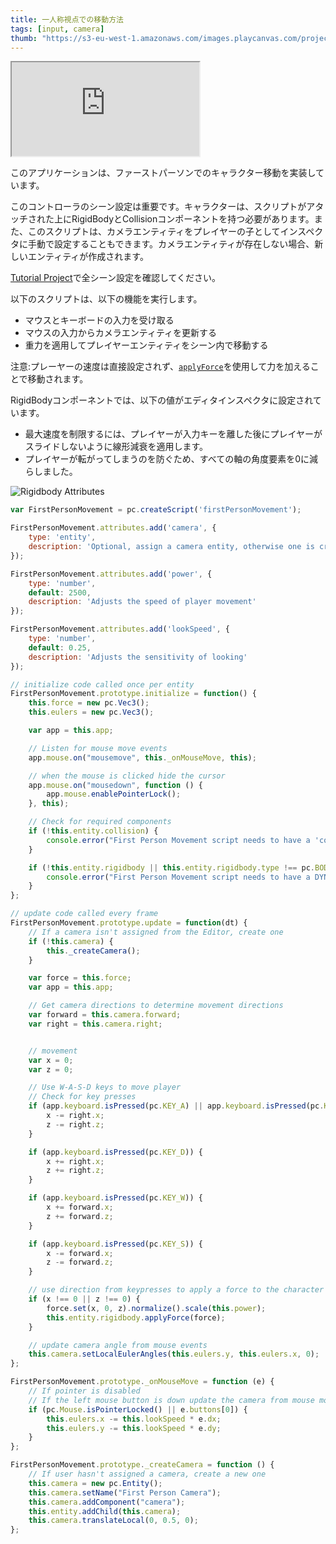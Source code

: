 ```yaml
---
title: 一人称視点での移動方法
tags: [input, camera]
thumb: "https://s3-eu-west-1.amazonaws.com/images.playcanvas.com/projects/12/405842/JLWRE0-image-75.jpg"
---
```


<div className="iframe-container">
    <iframe loading="lazy" src="https://playcanv.as/p/HzOzlZOC/" title="First Person Movement"></iframe>
</div>

このアプリケーションは、ファーストパーソンでのキャラクター移動を実装しています。

このコントローラのシーン設定は重要です。キャラクターは、スクリプトがアタッチされた上にRigidBodyとCollisionコンポーネントを持つ必要があります。また、このスクリプトは、カメラエンティティをプレイヤーの子としてインスペクタに手動で設定することもできます。カメラエンティティが存在しない場合、新しいエンティティが作成されます。

[Tutorial Project][1]で全シーン設定を確認してください。

以下のスクリプトは、以下の機能を実行します。

* マウスとキーボードの入力を受け取る
* マウスの入力からカメラエンティティを更新する
* 重力を適用してプレイヤーエンティティをシーン内で移動する

注意:プレーヤーの速度は直接設定されず、[`applyForce`][3]を使用して力を加えることで移動されます。

RigidBodyコンポーネントでは、以下の値がエディタインスペクタに設定されています。
* 最大速度を制限するには、プレイヤーが入力キーを離した後にプレイヤーがスライドしないように線形減衰を適用します。
* プレイヤーが転がってしまうのを防ぐため、すべての軸の角度要素を0に減らしました。

![Rigidbody Attributes][2]

```javascript
var FirstPersonMovement = pc.createScript('firstPersonMovement');

FirstPersonMovement.attributes.add('camera', {
    type: 'entity',
    description: 'Optional, assign a camera entity, otherwise one is created'
});

FirstPersonMovement.attributes.add('power', {
    type: 'number',
    default: 2500,
    description: 'Adjusts the speed of player movement'
});

FirstPersonMovement.attributes.add('lookSpeed', {
    type: 'number',
    default: 0.25,
    description: 'Adjusts the sensitivity of looking'
});

// initialize code called once per entity
FirstPersonMovement.prototype.initialize = function() {
    this.force = new pc.Vec3();
    this.eulers = new pc.Vec3();

    var app = this.app;

    // Listen for mouse move events
    app.mouse.on("mousemove", this._onMouseMove, this);

    // when the mouse is clicked hide the cursor
    app.mouse.on("mousedown", function () {
        app.mouse.enablePointerLock();
    }, this);

    // Check for required components
    if (!this.entity.collision) {
        console.error("First Person Movement script needs to have a 'collision' component");
    }

    if (!this.entity.rigidbody || this.entity.rigidbody.type !== pc.BODYTYPE_DYNAMIC) {
        console.error("First Person Movement script needs to have a DYNAMIC 'rigidbody' component");
    }
};

// update code called every frame
FirstPersonMovement.prototype.update = function(dt) {
    // If a camera isn't assigned from the Editor, create one
    if (!this.camera) {
        this._createCamera();
    }

    var force = this.force;
    var app = this.app;

    // Get camera directions to determine movement directions
    var forward = this.camera.forward;
    var right = this.camera.right;


    // movement
    var x = 0;
    var z = 0;

    // Use W-A-S-D keys to move player
    // Check for key presses
    if (app.keyboard.isPressed(pc.KEY_A) || app.keyboard.isPressed(pc.KEY_Q)) {
        x -= right.x;
        z -= right.z;
    }

    if (app.keyboard.isPressed(pc.KEY_D)) {
        x += right.x;
        z += right.z;
    }

    if (app.keyboard.isPressed(pc.KEY_W)) {
        x += forward.x;
        z += forward.z;
    }

    if (app.keyboard.isPressed(pc.KEY_S)) {
        x -= forward.x;
        z -= forward.z;
    }

    // use direction from keypresses to apply a force to the character
    if (x !== 0 || z !== 0) {
        force.set(x, 0, z).normalize().scale(this.power);
        this.entity.rigidbody.applyForce(force);
    }

    // update camera angle from mouse events
    this.camera.setLocalEulerAngles(this.eulers.y, this.eulers.x, 0);
};

FirstPersonMovement.prototype._onMouseMove = function (e) {
    // If pointer is disabled
    // If the left mouse button is down update the camera from mouse movement
    if (pc.Mouse.isPointerLocked() || e.buttons[0]) {
        this.eulers.x -= this.lookSpeed * e.dx;
        this.eulers.y -= this.lookSpeed * e.dy;
    }
};

FirstPersonMovement.prototype._createCamera = function () {
    // If user hasn't assigned a camera, create a new one
    this.camera = new pc.Entity();
    this.camera.setName("First Person Camera");
    this.camera.addComponent("camera");
    this.entity.addChild(this.camera);
    this.camera.translateLocal(0, 0.5, 0);
};
```

[1]: https://playcanvas.com/project/405842
[2]: /images/tutorials/beginner/first_person_movement/rigidbody_attributes.jpg
[3]: https://api.playcanvas.com/classes/Engine.RigidBodyComponent.html#applyForce